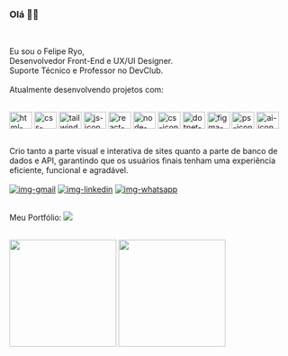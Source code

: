 ### Olá 👋🏼
<br>

Eu sou o Felipe Ryo, <br>
Desenvolvedor Front-End e UX/UI Designer. <br>
Suporte Técnico e Professor no DevClub. <br><br>
Atualmente desenvolvendo projetos com:
<br>
<br>
<div width="200em">
 <img align="center" height="30"  width="40" src="https://cdn.jsdelivr.net/gh/devicons/devicon@latest/icons/html5/html5-original.svg" alt="html-icon" />
 <img align="center" height="30"  width="40" src="https://cdn.jsdelivr.net/gh/devicons/devicon@latest/icons/css3/css3-original.svg" alt="css-icon" />
 <img align="center" height="30"  width="40" alt="tailwind-icon" src="https://cdn.jsdelivr.net/gh/devicons/devicon@latest/icons/tailwindcss/tailwindcss-original.svg" />
 <img align="center" height="30"  width="40" alt="js-icon" src="https://cdn.jsdelivr.net/gh/devicons/devicon@latest/icons/javascript/javascript-original.svg" />
 <img align="center" height="30"  width="40" alt="react-icon" src="https://cdn.jsdelivr.net/gh/devicons/devicon@latest/icons/react/react-original.svg" />
 <img align="center" height="30"  width="40" alt="node-icon" src="https://cdn.jsdelivr.net/gh/devicons/devicon@latest/icons/nodejs/nodejs-original.svg" />
 <img align="center" height="30"  width="40" alt="cs-icon" src="https://cdn.jsdelivr.net/gh/devicons/devicon@latest/icons/csharp/csharp-original.svg" />
 <img align="center" height="30"  width="40" alt="dotnet-icon" src="https://cdn.jsdelivr.net/gh/devicons/devicon@latest/icons/dot-net/dot-net-original.svg" />   
 <img align="center" height="30"  width="40" alt="figma-icon" src="https://cdn.jsdelivr.net/gh/devicons/devicon@latest/icons/figma/figma-original.svg" />
 <img align="center" height="30"  width="40" alt="ps-icon" src="https://cdn.jsdelivr.net/gh/devicons/devicon@latest/icons/photoshop/photoshop-original.svg" />
 <img align="center" height="30"  width="40" alt="ai-icon" src="https://cdn.jsdelivr.net/gh/devicons/devicon@latest/icons/illustrator/illustrator-plain.svg" />         
</div>     
          
 <br>
<p>Crio tanto a parte visual e interativa de sites quanto a parte de banco de dados e API, garantindo que os usuários finais tenham uma experiência eficiente, funcional e agradável.
<br><br>
<a href="mailto:ryofeliperyo@gmail.com" target="_blank"> <img src="https://img.shields.io/badge/Gmail-D14836?style=for-the-badge&logo=gmail&logoColor=white" alt="img-gmail" /></a>
<a href="https://www.linkedin.com/in/feliperyo/" target="_blank"> <img src="https://img.shields.io/badge/LinkedIn-0077B5?style=for-the-badge&logo=linkedin&logoColor=white" alt="img-linkedin"/></a>
<a href="http://wa.me/551172821988" target="_blank"> <img src="https://img.shields.io/badge/WhatsApp-25D366?style=for-the-badge&logo=whatsapp&logoColor=white" alt="img-whatsapp"/></a>
<br>
<br>
<p>Meu Portfólio:   <a href="https://feliperyo.github.io/first-portfolio/" target="_blank"><img src="https://img.shields.io/website-up-down-green-red/http/cv.lbesson.qc.to.svg"></a></p>
<br>
<div>
   <img height="190em" src="https://github-readme-stats.vercel.app/api?username=feliperyo&show_icons=true&theme=dark" />
   <img height="190em" src="https://github-readme-stats.vercel.app/api/top-langs/?username=feliperyo&layout=compact&theme=dark" />
</div>

